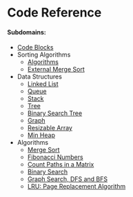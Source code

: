 # Code Reference

#### Subdomains:
- [Code Blocks](./code-blocks)
- Sorting Algorithms
	- [Algorithms](./IMSortAlgorithms)
	- [External Merge Sort](./ExternalMergeSort)
- Data Structures
	- [Linked List](./IMLinkedList)
	- [Queue](./IMQueue)
	- [Stack](./IMStack)
	- [Tree](./IMTree)
	- [Binary Search Tree](./IMBinarySearchTree)
	- [Graph](./IMGraph)
	- [Resizable Array](./IMResizableArray)
	- [Min Heap](./IMMinHeap)
- Algorithms
	- [Merge Sort](./IMMergeSort)
	- [Fibonacci Numbers](./IMFibonacci)
	- [Count Paths in a Matrix](./IMCountPaths)
	- [Binary Search](./IMBinarySearch)
	- [Graph Search, DFS and BFS](./IMGraphSearch)
	- [LRU: Page Replacement Algorithm](./KotlinPlayground)
